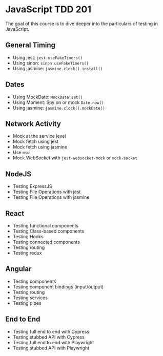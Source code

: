 # JavaScript TDD 201

The goal of this course is to dive deeper into the particulars of testing in JavaScript.

## General Timing

 - Using jest: `jest.useFakeTimers()`
 - Using sinon: `sinon.useFakeTimers()`
 - Using jasmine: `jasmine.clock().install()`

## Dates

 - Using MockDate: `MockDate.set()`
 - Using Moment: Spy on or mock `Date.now()`
 - Using jasmine: `jasmine.clock().mockDate()`

## Network Activity

 - Mock at the service level
 - Mock fetch using jest
 - Mock fetch using jasmine
 - Use `msw`
 - Mock WebSocket with `jest-websocket-mock` or `mock-socket`


## NodeJS

 - Testing ExpressJS
 - Testing File Operations with jest
 - Testing File Operations with jasmine

## React

 - Testing functional components
 - Testing Class-based components
 - Testing Hooks
 - Testing connected components
 - Testing routing
 - Testing redux

## Angular

 - Testing components
 - Testing component bindings (input/output)
 - Testing routing
 - Testing services
 - Testing pipes

## End to End

 - Testing full end to end with Cypress
 - Testing stubbed API with Cypress
 - Testing full end to end with Playwright
 - Testing stubbed API with Playwright
